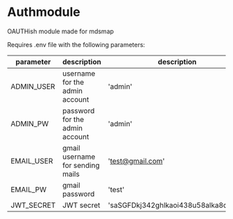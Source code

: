 # Authmodule
OAUTHish module made for mdsmap

Requires .env file with the following parameters:

| parameter | description | description |
| --- | --- | --- |
| ADMIN_USER | username for the admin account | 'admin' |
| ADMIN_PW | password for the admin account | 'admin' |
| EMAIL_USER | gmail username for sending mails | 'test@gmail.com' |
| EMAIL_PW | gmail password | 'test' |
| JWT_SECRET | JWT secret | 'saSGFDkj342ghlkaoi438u58alka8o2poA' |
